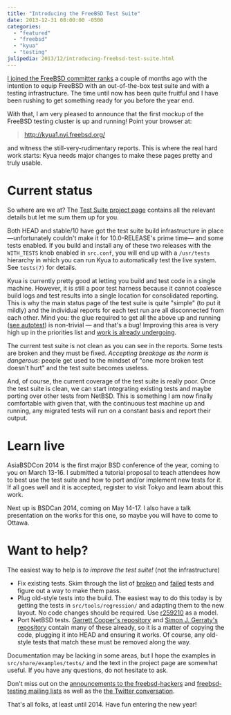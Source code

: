 ```yaml
---
title: "Introducing the FreeBSD Test Suite"
date: 2013-12-31 08:00:00 -0500
categories:
  - "featured"
  - "freebsd"
  - "kyua"
  - "testing"
julipedia: 2013/12/introducing-freebsd-test-suite.html
---
```

[I joined the FreeBSD committer
ranks](/2013/11/joining-freebsd-committer-ranks.html)
a couple of months ago with the intention to equip FreeBSD with an
out-of-the-box test suite and with a testing infrastructure. The time
until now has been quite fruitful and I have been rushing to get
something ready for you before the year end.

With that, I am very pleased to announce that the first mockup of the
FreeBSD testing cluster is up and running! Point your browser at:

> <http://kyua1.nyi.freebsd.org/>

and witness the still-very-rudimentary reports. This is where the real
hard work starts: Kyua needs major changes to make these pages pretty
and truly usable.

# Current status

So where are we at? The [Test Suite project
page](http://wiki.freebsd.org/TestSuite) contains all the relevant
details but let me sum them up for you.

Both HEAD and stable/10 have got the test suite build infrastructure in
place &mdash;unfortunately couldn't make it for 10.0-RELEASE's prime time&mdash; and
some tests enabled. If you build and install any of these two releases
with the `WITH_TESTS` knob enabled in `src.conf`, you will end up with a
`/usr/tests` hierarchy in which you can run Kyua to automatically test
the live system. See `tests(7)` for details.

Kyua is currently pretty good at letting you build and test code in a
single machine. However, it is still a poor test harness because it
cannot coalesce build logs and test results into a single location for
consolidated reporting. This is why the main status page of the test
suite is quite "simple" (to put it mildly) and the individual reports
for each test run are all disconnected from each other. Mind you: the
glue required to get all the above up and running ([see
autotest](http://svnweb.freebsd.org/base/user/jmmv/autotest/)) is
non-trivial &mdash; and that's a bug! Improving this area is very high up in
the priorities list and [work is already
undergoing](/2013/11/three-productive-days-on-kyua-front.html).

The current test suite is not clean as you can see in the reports. Some
tests are broken and they must be fixed. *Accepting breakage as the norm
is dangerous*: people get used to the mindset of "one more broken test
doesn't hurt" and the test suite becomes useless.

And, of course, the current coverage of the test suite is really poor.
Once the test suite is clean, we can start integrating existing tests
and maybe porting over other tests from NetBSD. This is something I am
now finally comfortable with given that, with the continuous test
machine up and running, any migrated tests will run on a constant basis
and report their output.

# Learn live

AsiaBSDCon 2014 is the first major BSD conference of the year, coming to
you on March 13-16. I submitted a tutorial proposal to teach attendees
how to best use the test suite and how to port and/or implement new
tests for it. If all goes well and it is accepted, register to visit
Tokyo and learn about this work.

Next up is BSDCan 2014, coming on May 14-17. I also have a talk
presentation on the works for this one, so maybe you will have to come
to Ottawa.

# Want to help?

The easiest way to help is *to improve the test suite!* (not the
infrastructure)

-   Fix existing tests. Skim through the list of
    [broken](http://kyua1.nyi.freebsd.org/head/data/0-LATEST/results/index.html#broken)
    and
    [failed](http://kyua1.nyi.freebsd.org/head/data/0-LATEST/results/index.html#failed)
    tests and figure out a way to make them pass.
-   Plug old-style tests into the build. The easiest way to do this
    today is by getting the tests in `src/tools/regression/` and
    adapting them to the new layout. No code changes should be required.
    Use [r259210](http://svnweb.freebsd.org/changeset/base/259210) as
    a model.
-   Port NetBSD tests. [Garrett Cooper's
    repository](https://github.com/yaneurabeya/freebsd) and [Simon J.
    Gerraty's
    repository](http://svnweb.freebsd.org/base/projects/bmake/) contain
    many of these already, so it is a matter of copying the code,
    plugging it into HEAD and ensuring it works. Of course, any
    old-style tests that match these must be removed along the way.

Documentation may be lacking in some areas, but I hope the examples in
`src/share/examples/tests/` and the text in the project page are
somewhat useful. If you have any questions, do not hesitate to ask.

Don't miss out on the [announcements to the
freebsd-hackers](http://lists.freebsd.org/pipermail/freebsd-hackers/2013-December/044009.html)
and [freebsd-testing mailing
lists](http://lists.freebsd.org/pipermail/freebsd-testing/2013-December/000109.html)
as well as the [the Twitter
conversation](https://twitter.com/jmmv/status/418007309848432640).

That's all folks, at least until 2014. Have fun entering the new year!
